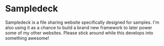 # Sampledeck

Sampledeck is a file sharing website specifically designed for samples. I'm also using it as a chance to
build a brand new framework to later power some of my other websites. Please stick around while this
develops into something awesome!